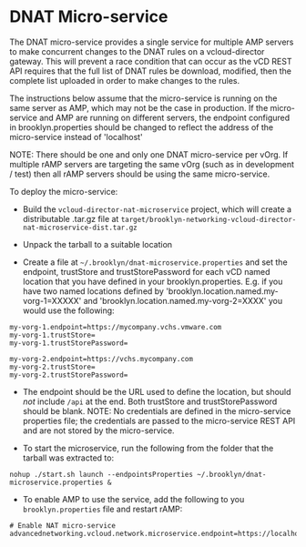 DNAT Micro-service
===

The DNAT micro-service provides a single service for multiple AMP servers to make
concurrent changes to the DNAT rules on a vcloud-director gateway. This will 
prevent a race condition that can occur as the vCD REST API requires that the full
list of DNAT rules be download, modified, then the complete list uploaded in order
to make changes to the rules.

The instructions below assume that the micro-service is running on the same server 
as AMP, which may not be the case in production. If the micro-service and AMP
are running on different servers, the endpoint configured in brooklyn.properties
should be changed to reflect the address of the micro-service instead of 'localhost'

NOTE: There should be one and only one DNAT micro-service per vOrg. If multiple
rAMP servers are targeting the same vOrg (such as in development / test) then all
rAMP servers should be using the same micro-service.

To deploy the micro-service:

* Build the `vcloud-director-nat-microservice` project, which will create a
distributable .tar.gz file at `target/brooklyn-networking-vcloud-director-nat-microservice-dist.tar.gz`

* Unpack the tarball to a suitable location

* Create a file at `~/.brooklyn/dnat-microservice.properties` and set the endpoint,
trustStore and trustStorePassword for each vCD named location that you have defined
in your brooklyn.properties. E.g. if you have two named locations defined by
'brooklyn.location.named.my-vorg-1=XXXXX' and 'brooklyn.location.named.my-vorg-2=XXXX'
you would use the following:

```
my-vorg-1.endpoint=https://mycompany.vchs.vmware.com
my-vorg-1.trustStore=
my-vorg-1.trustStorePassword=

my-vorg-2.endpoint=https://vchs.mycompany.com
my-vorg-2.trustStore=
my-vorg-2.trustStorePassword=
```


 * The endpoint should be the URL used to define the location, but should *not*
include `/api` at the end. Both trustStore and trustStorePassword should be blank.
NOTE: No credentials are defined in the micro-service properties file; the
credentials are passed to the micro-service REST API and are not stored by the
micro-service.

 * To start the microservice, run the following from the folder that the tarball
was extracted to:

```
nohup ./start.sh launch --endpointsProperties ~/.brooklyn/dnat-microservice.properties &
```

 * To enable AMP to use the service, add the following to you `brooklyn.properties`
file and restart rAMP:

```
# Enable NAT micro-service
advancednetworking.vcloud.network.microservice.endpoint=https://localhost:8443
```
